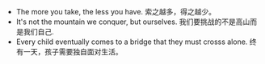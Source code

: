 - The more you take, the less you have. 索之越多，得之越少。
- It's not the mountain we conquer, but ourselves. 我们要挑战的不是高山而是我们自己.
- Every child eventually comes to a bridge that they must crosss alone. 终有一天，孩子需要独自面对生活。

